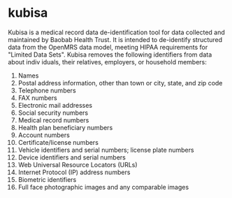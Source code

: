 kubisa
======

Kubisa is a medical record data de-identification tool for data collected and maintained by Baobab Health Trust. It is intended to de-identify structured data from the OpenMRS data model, meeting HIPAA requirements for "Limited Data Sets". Kubisa removes the following identifiers from data about indiv
iduals, their relatives, employers, or household members:

1. Names
2. Postal address information, other than town or city, state, and zip code
3. Telephone numbers
4. FAX numbers
5. Electronic mail addresses
6. Social security numbers
7. Medical record numbers
8. Health plan beneficiary numbers
9. Account numbers
10. Certificate/license numbers
11. Vehicle identifiers and serial numbers; license plate numbers
12. Device identifiers and serial numbers
13. Web Universal Resource Locators (URLs)
14. Internet Protocol (IP) address numbers
15. Biometric identifiers
16. Full face photographic images and any comparable images
